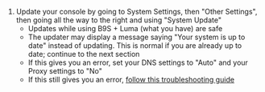 1. Update your console by going to System Settings, then "Other Settings", then going all the way to the right and using "System Update"
   - Updates while using B9S + Luma (what you have) are safe
   - The updater may display a message saying "Your system is up to date" instead of updating. This is normal if you are already up to date; continue to the next section
   - If this gives you an error, set your DNS settings to "Auto" and your Proxy settings to "No"
   - If this still gives you an error, [follow this troubleshooting guide](troubleshooting-finalizing-setup.html)
